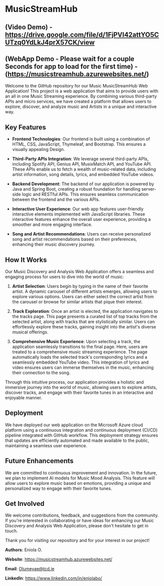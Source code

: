 # MusicStreamHub 
## (Video Demo) - https://drive.google.com/file/d/1FjPVI42attYO5CUTzq0YdLkJ4prX57CK/view 
## (WebApp Demo - Please wait for a couple Seconds for app to load for the first time) - (https://musicstreamhub.azurewebsites.net/)
Welcome to the GitHub repository for our Music MusicStreamHub Web Application! This project is a web application that aims to provide users with an all in one Music Streaming experience. By combining various third-party APIs and micro services, we have created a platform that allows users to explore, discover, and analyze music and Artists in a unique and interactive way.

## Key Features

- **Frontend Technologies**: Our frontend is built using a combination of HTML, CSS, JavaScript, Thymeleaf, and Bootstrap. This ensures a visually appealing Design.

- **Third-Party APIs Integration**: We leverage several third-party APIs, including Spotify API, Genius API, MusixMatch API, and YouTube API. These APIs enable us to fetch a wealth of music-related data, including artist information, song details, lyrics, and embedded YouTube videos.

- **Backend Development**: The backend of our application is powered by Java and Spring Boot, creating a robust foundation for handling server-side logic and RESTful APIs. This ensures seamless communication between the frontend and the various APIs.

- **Interactive User Experience**: Our web app features user-friendly interactive elements implemented with JavaScript libraries. These interactive features enhance the overall user experience, providing a smoother and more engaging interface.

- **Song and Artist Recommendations**: Users can receive personalized song and artist recommendations based on their preferences, enhancing their music discovery journey.

## How It Works

Our Music Discovery and Analysis Web Application offers a seamless and engaging process for users to dive into the world of music:

1. **Artist Selection**: Users begin by typing in the name of their favorite artist. A dynamic carousel of different artists emerges, allowing users to explore various options. Users can either select the correct artist from the carousel or browse for similar artists that pique their interest.

2. **Track Exploration**: Once an artist is elected, the application navigates to the tracks page. This page presents a curated list of top tracks from the selected artist, along with tracks that are stylistically similar. Users can effortlessly explore these tracks, gaining insight into the artist's diverse musical offerings.

3. **Comprehensive Music Experience**: Upon selecting a track, the application seamlessly transitions to the final page. Here, users are treated to a comprehensive music streaming experience. The page automatically loads the selected track's corresponding lyrics and a seamlessly embedded YouTube video. This integration of lyrics and video ensures users can immerse themselves in the music, enhancing their connection to the song.

Through this intuitive process, our application provides a holistic and immersive journey into the world of music, allowing users to explore artists, discover tracks, and engage with their favorite tunes in an interactive and enjoyable manner.

## Deployment

We have deployed our web application on the Microsoft Azure cloud platform using a continuous integration and continuous deployment (CI/CD) pipeline integrated with GitHub workflow. This deployment strategy ensures that updates are efficiently automated and made available to the public, maintaining a seamless user experience.

## Future Enhancements

We are committed to continuous improvement and innovation. In the future, we plan to implement AI models for Music Mood Analysis. This feature will allow users to explore music based on emotions, providing a unique and personalized way to engage with their favorite tunes.

## Get Involved

We welcome contributions, feedback, and suggestions from the community. If you're interested in collaborating or have ideas for enhancing our Music Discovery and Analysis Web Application, please don't hesitate to get in touch.

Thank you for visiting our repository and for your interest in our project!

**Authors**: Eniola O.

**Website**: https://musicstreamhub.azurewebsites.net/

**Email**: Olumeyae@tcd.ie

**LinkedIn**: https://www.linkedin.com/in/eniolabo/
